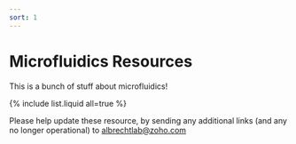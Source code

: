 ```yaml
---
sort: 1
---
```


# Microfluidics Resources

This is a bunch of stuff about microfluidics!

{% include list.liquid all=true %}

Please help update these resource, by sending any additional links (and any no longer operational) to [albrechtlab@zoho.com](mailto:albrechtlab@zoho.com?subject=Microfluidic%20page%20comment)
